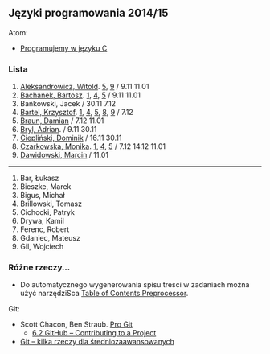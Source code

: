 ## Języki programowania 2014/15

Atom:

* [Programujemy w języku C](c-atom.md)


### Lista

1. [Aleksandrowicz, Witold](https://github.com/waleksandrowicz/zadania-z-basha). [5](https://github.com/waleksandrowicz/Programowanie-w-C-laboratoria), [9](https://github.com/waleksandrowicz/Programowanie-w-C-laboratoria/tree/master/Lab9) / 9.11 11.01
1. [Bachanek, Bartosz](https://github.com/bbachanek/zadania-z-basha). [1](https://github.com/bbachanek/Zadania-z-programowania/blob/master/1.Budowanie%20program%C3%B3w%20w%20j%C4%99zyku%20C.md), [4](https://github.com/bbachanek/Zadania-z-programowania/blob/master/4.Elementarz-1.md), [5](https://github.com/bbachanek/Zadania-z-programowania/blob/master/5.petle.md) / 9.11 11.01
1. Bańkowski, Jacek / 30.11 7.12
1. [Bartel, Krzysztof](https://github.com/deer667/zadania_z_basha/tree/master). [1](https://github.com/deer667/programowanie), [4](https://github.com/deer667/programowanie/blob/master/lab4.md), [5](https://github.com/deer667/programowanie/blob/master/lab5.md), [8](https://github.com/deer667/programowanie/blob/master/lab8.md), [9](https://github.com/deer667/programowanie/blob/master/lab9.md) / 7.12
1. [Braun, Damian](https://github.com/damianbraun/c-zadania) / 7.12 11.01
1. [Bryl, Adrian](https://github.com/Brylson/jpzad). / 9.11 30.11
1. [Ciepliński, Dominik](https://github.com/Mafferek/Programowanie---Na-Uczelni) / 16.11 30.11
1. [Czarkowska, Monika](https://github.com/monika001/zadania-z-basha/). [1](https://github.com/monika001/Programowanie-w-C), [4](https://github.com/monika001/Programowanie-w-C/blob/master/Laboratorium4.md), [5](https://github.com/monika001/Programowanie-w-C/blob/master/Laboratorium5.md) / 7.12 14.12 11.01
1. [Dawidowski, Marcin](https://github.com/mdawidowski/Zadania-z-basha) / 11.01

----

1. Bar, Łukasz
1. Bieszke, Marek
1. Bigus, Michał
1. Brillowski, Tomasz
1. Cichocki, Patryk
1. Drywa, Kamil
1. Ferenc, Robert
1. Gdaniec, Mateusz
1. Gil, Wojciech


### Różne rzeczy…

* Do automatycznego wygenerowania spisu treści w zadaniach można użyć narzędziSca
[Table of Contents Preprocessor](https://github.com/aslushnikov/table-of-contents-preprocessor).

Git:

* Scott Chacon, Ben Straub. [Pro Git](http://git-scm.com/book/en/v2)
  - [6.2 GitHub – Contributing to a Project](http://git-scm.com/book/en/v2/GitHub-Contributing-to-a-Project)
* [Git – kilka rzeczy dla średniozaawansowanych](Git_intermediate.md)
